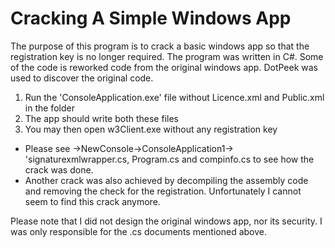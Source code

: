 # Cracking A Simple Windows App

The purpose of this program is to crack a basic windows app so that the registration key is no longer required.
The program was written in C#. Some of the code is reworked code from the original windows app. DotPeek was used to discover the original code.

1. Run the 'ConsoleApplication.exe' file without Licence.xml and Public.xml in the folder
2. The app should write both these files
3. You may then open w3Client.exe without any registration key

- Please see ->NewConsole->ConsoleApplication1-> 'signaturexmlwrapper.cs, Program.cs and compinfo.cs to see how the crack was done.
- Another crack was also achieved by decompiling the assembly code and removing the check for the registration. Unfortunately I cannot seem to find this crack anymore.

Please note that I did not design the original windows app, nor its security. I was only responsible for the .cs documents mentioned above.

